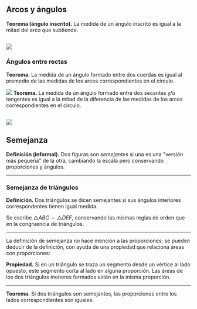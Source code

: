﻿## Arcos y ángulos

**Teorema (ángulo inscrito).** La medida de un ángulo inscrito es igual a la mitad del arco que subtiende.

![](https://upload.wikimedia.org/wikipedia/commons/5/5b/Inscribed_angles2.svg)
---

### Ángulos entre rectas

**Teorema.** La medida de un ángulo formado entre dos cuerdas es igual al promedio de las medidas de los arcos correspondientes en el círculo.

![](https://www.mathwarehouse.com/geometry/circle/images/chords-inside-circle/formula-angle-intersecting-chords-theorem-v2.webp)
**Teorema.** La medida de un ángulo formado entre dos secantes y/o tangentes es igual a la mitad de la diferencia de las medidas de los arcos correspondientes en el circulo.

![](https://upload.wikimedia.org/wikipedia/commons/a/a3/The_secant-secant_theorem.png)
---

## Semejanza

**Definición (informal).** Dos figuras son *semejantes* si una es una "versión más pequeña" de la otra, cambiando la escala pero conservando proporciones y ángulos.

---

### Semejanza de triángulos

**Definición.** Dos triángulos se dicen semejantes si sus ángulos interiores correspondentes tienen igual medida.

Se escribe $\triangle ABC \sim \triangle DEF$, conservando las mismas reglas de orden que en la congruencia de triángulos.

---

La definición de semejanza no hace mención a las proporciones; se pueden deducir de la definición, con ayuda de una propiedad que relaciona áreas con proporciones:

**Propiedad.** Si en un triángulo se traza un segmento desde un vértice al lado opuesto, este segmento corta al lado en alguna proporción. Las áreas de los dos triángulos menores formados están en la misma proporción.

---

**Teorema.** Si dos triángulos son semejantes, las proporciones entre los lados correspondientes son iguales.
